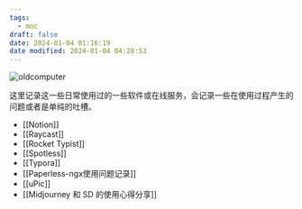 ```yaml
---
tags:
  - moc
draft: false
date: 2024-01-04 01:16:19
date modified: 2024-01-04 04:28:53
---
```


![oldcomputer](https://pic.237484.xyz/uPic/old%20computer.webp)

这里记录这一些日常使用过的一些软件或在线服务，会记录一些在使用过程产生的问题或者是单纯的吐槽。

- [[Notion]]
- [[Raycast]]
- [[Rocket Typist]]
- [[Spotless]]
- [[Typora]]
- [[Paperless-ngx使用问题记录]]
- [[uPic]]
- [[Midjourney 和 SD 的使用心得分享]]
